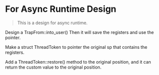 # For Async Runtime Design

> This is a design for async runtime.

Design a TrapFrom::into_user() Then it will save the registers and use the pointer.

Make a struct ThreadToken to pointer the original sp that contains the registers.

Add a ThreadToken::restore() method to the original position, and it can return the custom value to the original position.

